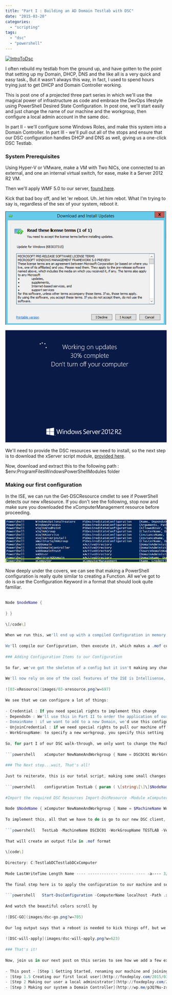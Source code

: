```yaml
---
title: "Part I : Building an AD Domain Testlab with DSC"
date: "2015-03-20"
categories: 
  - "scripting"
tags: 
  - "dsc"
  - "powershell"
---
```


[![IntroToDsc](images/introtodsc.jpg?w=705)](http://foxdeploy.com/learning-dsc-series/)

I often rebuild my testlab from the ground up, and have gotten to the point that setting up my Domain, DHCP, DNS and the like all is a very quick and easy task., But it wasn't always this way, in fact, I used to spend hours trying just to get DHCP and Domain Controller working.

This is post one of a projected three part series in which we'll use the magical power of infrastructure as code and embrace the DevOps lifestyle using PowerShell Desired State Configuration. In post one, we'll start easily and just change the name of our machine and the workgroup, then configure a local admin account in the same doc.

In part II - we'll configure some Windows Roles, and make this system into a Domain Controller. In part III - we'll pull out all of the stops and ensure that our DSC configuration handles DHCP and DNS as well, giving us a one-click DSC Testlab.

### System Prerequisites

Using Hyper-V or VMware, make a VM with Two NICs, one connected to an external, and one an internal virtual switch, for ease, make it a Server 2012 R2 VM.

Then we'll apply WMF 5.0 to our server, [found here](http://www.microsoft.com/en-us/download/details.aspx?id=45883).

Kick that bad boy off, and let 'er reboot. Uh..let him rebot. What I'm trying to say is, regardless of the sex of your system, reboot it.

![01-instal-wmf](images/01-instal-wmf.png?w=563)

![01.5-installing-updates](images/01-5-installing-updates.png)

We'll need to provide the DSC resources we need to install, so the next step is to download the xServer script module, [provided here](https://gallery.technet.microsoft.com/scriptcenter/xComputerManagement-Module-3ad911cc).

Now, download and extract this to the following path : $env:ProgramFilesWindowsPowerShellModules folder

### Making our first configuration

In the ISE, we can run the Get-DSCResource cmdlet to see if PowerShell detects our new xResource. If you don't see the following, stop now and make sure you downloaded the xComputerManagement resource before proceeding.

![02-get-dscresource](images/02-get-dscresource.png?w=705)

Now deeply under the covers, we can see that making a PowerShell configuration is really quite similar to creating a Function. All we've got to do is use the Configuration Keyword in a format that should look quite familiar.

```powershell    Configuration TestLab { Param($nodeName) Import-DscResource -Module xComputerManagement

Node $nodeName {

} }

\[/code\]

When we run this, we'll end up with a compiled Configuration in memory, just like we would when we run a Function. We can call it by typing TestLab and it will accept a parameter of -NodeName, which will be the computer to apply to configuration too.

We'll compile our Configuration, then execute it, which makes a .mof configuration. Finally, we run Start-DSCConfiguration -Path .Pathtoconfiguration.mof to apply the changes to our system.

### Adding Configuration Items to our Configuration

So far, we've got the skeleton of a config but it isn't making any changes to our system.

We'll now rely on one of the cool features of the ISE is Intellisense, I.e. super mega auto-complete. Right underneath `Node $nodename`, let's start by typing xComputer then hitting Control+Space to pop-up Intellisense and see which configuration options we can use from this resource.

![03-xResource](images/03-xresource.png?w=697)

We see that we can configure a lot of things:

- Credential : If you need special rights to implement this change
- DependsOn : We'll use this in Part II to order the application of our changes
- DomainName : if we want to add to a new Domain, we'd use this configuration
- UnjoinCredential : if we need special rights to pull our machine off of an existing domain
- WorkGroupName: to specify a new workgroup, you specify this setting

So, for part I of our DSC walk-through, we only want to change the MachineName and the WorkGroupName, lets drop these values in under $nodeName.  I want to name my new system DSCDC01, and my new WorkGroup to be called TestLab

```powershell    xComputer NewNameAndWorkgroup { Name = DSCDC01 WorkGroupName = TestLab } \[/code\]

### The Next step...wait, That's all!

Just to reiterate, this is our total script, making some small changes to add parameter support.

```powershell    configuration TestLab { param ( \[string\[\]\]$NodeName ='localhost', \[Parameter(Mandatory)\]\[string\]$MachineName, \[Parameter(Mandatory)\]\[string\]$WorkGroupName )

#Import the required DSC Resources Import-DscResource -Module xComputerManagement

Node $NodeName { xComputer NewNameAndWorkgroup { Name = $MachineName WorkGroupName = $WorkGroupName } } } \[/code\]

To implement this, all that we have to do is go to our new DSC client, and execute the code, just like we would with a Function. We then run it like we do a cmdlet and provide some params.

```powershell   TestLab -MachineName DSCDC01 -WorkGroupName TESTLAB -Verbose\[/code\]

That will create an output file in .mof format

\[code\]

Directory: C:TestlabDCTestlabDCxComputer

Mode LastWriteTime Length Name ---- ------------- ------ ---- -a---- 3/19/2015 2:23 PM 1670 localhost.mof \[/code\]

The final step here is to apply the configuration to our machine and see what happens.

```powershell   Start-DscConfiguration -ComputerName localhost -Path .xComputer \` -Wait -Force -Verbose\[/code\]

And watch the beautiful colors scroll by

![DSC-GO](images/dsc-go.png?w=705)

Our log output says that a reboot is needed to kick things off, but we can take a look at System Management to see what the setting will be after a reboot.

![DSC-will-apply](images/dsc-will-apply.png?w=623)

### That's it!

Now, join us in our next post on this series to see how we add a few extra paragraphs to make this into a Domain Controller and get our TestLab really going.

- This post - [Step 1 Getting Started, renaming our machine and joining a workgroup](http://foxdeploy.com/2015/03/20/part-i-building-an-ad-domain-testlab-with-dsc/ "Part I : Building an AD Domain Testlab with DSC")
- [Step 1.5 Creating our first local user](http://foxdeploy.com/2015/03/26/part-i-5-creating-a-user-for-our-testlab-with-dsc/ "Part I.5: Creating a user for our Testlab with DSC")
- [Step 2 Making our user a local administrator](http://foxdeploy.com/2015/03/31/building-on-our-configuration-from-last-week-we-add-our-user-to-the-local-admin-group-using-dsc/)
- [Step 3 Making our system a Domain Controller](http://wp.me/p3Q7Nu-zr)
